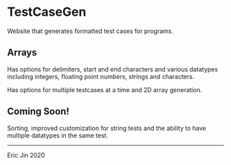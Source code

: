 # TestCaseGen
 Website that generates formatted test cases for programs.

## Arrays
 Has options for delimiters, start and end characters and various datatypes
 including integers, floating point numbers, strings and characters.
 
 Has options for multiple testcases at a time and 2D array generation.

## Coming Soon!
 Sorting, improved customization for string tests and the ability to have multiple datatypes in the same test.

 ---
 Eric Jin 2020
